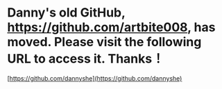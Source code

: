 # Danny's old GitHub, https://github.com/artbite008, has moved. Please visit the following URL to access it. Thanks！
[https://github.com/dannyshe](https://github.com/dannyshe)
